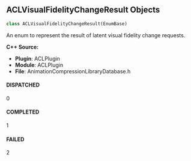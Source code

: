 ## ACLVisualFidelityChangeResult Objects

```python
class ACLVisualFidelityChangeResult(EnumBase)
```

An enum to represent the result of latent visual fidelity change requests.

**C++ Source:**

- **Plugin**: ACLPlugin
- **Module**: ACLPlugin
- **File**: AnimationCompressionLibraryDatabase.h

<a id="unreal.ACLVisualFidelityChangeResult.DISPATCHED"></a>

#### DISPATCHED

0

<a id="unreal.ACLVisualFidelityChangeResult.COMPLETED"></a>

#### COMPLETED

1

<a id="unreal.ACLVisualFidelityChangeResult.FAILED"></a>

#### FAILED

2

<a id="unreal.DatasmithAreaLightActorShape"></a>